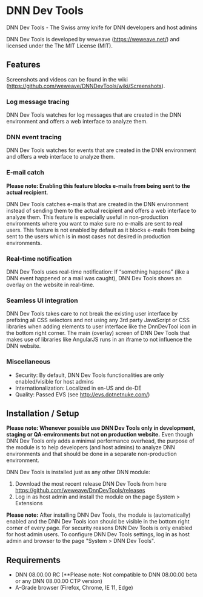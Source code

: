 # DNN Dev Tools
DNN Dev Tools - The Swiss army knife for DNN developers and host admins

DNN Dev Tools is developed by weweave (https://weweave.net/) and licensed under the The MIT License (MIT).

## Features
Screenshots and videos can be found in the wiki (https://github.com/weweave/DNNDevTools/wiki/Screenshots).

### Log message tracing
DNN Dev Tools watches for log messages that are created in the DNN environment and offers a web interface to analyze them. 

### DNN event tracing
DNN Dev Tools watches for events that are created in the DNN environment and offers a web interface to analyze them. 

### E-mail catch

**Please note: Enabling this feature blocks e-mails from being sent to the actual recipient**. 

DNN Dev Tools catches e-mails that are created in the DNN environment instead of sending them to the actual recipient and offers a web interface to analyze them. This feature is especially useful in non-production environments where you want to make sure no e-mails are sent to real users. This feature is not enabled by default as it blocks e-mails from being sent to the users which is in most cases not desired in production environments. 

### Real-time notification
DNN Dev Tools uses real-time notification: If “something happens” (like a DNN event happened or a mail was caught), DNN Dev Tools shows an overlay on the website in real-time.

### Seamless UI integration
DNN Dev Tools takes care to not break the existing user interface by prefixing all CSS selectors and not using any 3rd party JavaScript or CSS libraries when adding elements to user interface like the DnnDevTool icon in the bottom right corner. The main (overlay) screen of DNN Dev Tools that makes use of libraries like AngularJS runs in an iframe to not influence the DNN website.

### Miscellaneous
* Security: By default, DNN Dev Tools functionalities are only enabled/visible for host admins
* Internationalization: Localized in en-US and de-DE
* Quality: Passed EVS (see http://evs.dotnetnuke.com/)

## Installation / Setup
**Please note: Whenever possible use DNN Dev Tools only in development, staging or QA-environments but not on production website.** Even though DNN Dev Tools only adds a minimal performance overhead, the purpose of the module is to help developers (and host admins) to analyze DNN environments and that should be done in a separate non-production environment.

DNN Dev Tools is installed just as any other DNN module:
 1. Download the most recent release DNN Dev Tools from here https://github.com/weweave/DnnDevTools/releases
 1. Log in as host admin and install the module on the page System > Extensions
 
**Please note:** After installing DNN Dev Tools, the module is (automatically) enabled and the DNN Dev Tools icon should be visible in the bottom right corner of every page. For security reasons DNN Dev Tools is only enabled for host admin users. To configure DNN Dev Tools settings, log in as host admin and browser to the page "System > DNN Dev Tools".

## Requirements

* DNN 08.00.00 RC (**Please note: Not compatible to DNN 08.00.00 beta or any DNN 08.00.00 CTP version)
* A-Grade browser (Firefox, Chrome, IE 11, Edge)
